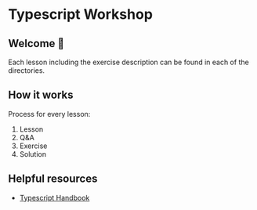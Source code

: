 # Typescript Workshop

## Welcome 👋

Each lesson including the exercise description can be found in each of the directories.

## How it works

Process for every lesson:

1. Lesson
2. Q&A
3. Exercise
4. Solution

## Helpful resources

- [Typescript Handbook](https://www.typescriptlang.org/docs/handbook)
